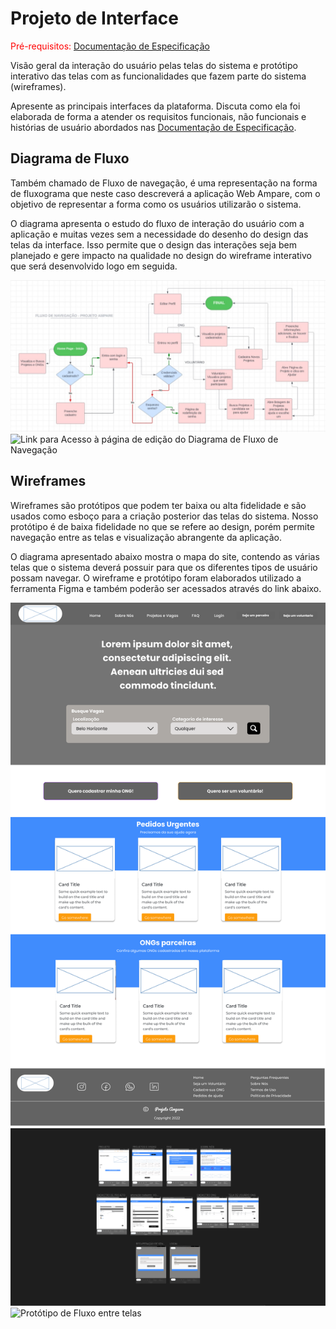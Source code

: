 # Projeto de Interface

<span style="color:red">Pré-requisitos: <a href="2-Especificação do Projeto.md"> Documentação de Especificação</a></span>

Visão geral da interação do usuário pelas telas do sistema e protótipo interativo das telas com as funcionalidades que fazem parte do sistema (wireframes).

Apresente as principais interfaces da plataforma. Discuta como ela foi elaborada de forma a atender os requisitos funcionais, não funcionais e histórias de usuário abordados nas <a href="2-Especificação do Projeto.md"> Documentação de Especificação</a>.

## Diagrama de Fluxo

Também chamado de Fluxo de navegação, é uma representação na forma de fluxograma que neste caso descreverá a aplicação Web Ampare, com o objetivo de representar a forma como os usuários utilizarão o sistema.

O diagrama apresenta o estudo do fluxo de interação do usuário com a aplicação e muitas vezes sem a necessidade do desenho do design das telas da interface. Isso permite que o design das interações seja bem planejado e gere impacto na qualidade no design do wireframe interativo que será desenvolvido logo em seguida.

![Diagrama de Fluxo de Navegação](img/diagrama-fluxo-navegacao.jpg)
![Link para Acesso à página de edição do Diagrama de Fluxo de Navegação](https://lucid.app/lucidchart/5e8b4f08-fd83-4154-a9a0-679ea5f29872/edit?invitationId=inv_57250cf7-ee13-4c6c-b6c5-4aba1e6593ed&page=0_0#)

## Wireframes

Wireframes são protótipos que podem ter baixa ou alta fidelidade e são usados como esboço para a criação posterior das telas do sistema. Nosso protótipo é de baixa fidelidade no que se refere ao design, porém permite navegação entre as telas e visualização abrangente da aplicação.

O diagrama apresentado abaixo mostra o mapa do site, contendo as várias telas que o sistema deverá possuir para que os diferentes tipos de usuário possam navegar. O wireframe e protótipo foram elaborados utilizado a ferramenta Figma e também poderão ser acessados através do link abaixo.

![Wireframe Home Page](<img/HOME%20(1).png>)
![Wireframe contendo demais telas](img/telas%20restantes.png)
![Protótipo de Fluxo entre telas](https://www.figma.com/file/W7buGia0YncI48JkA7DirP/Site-%7C-AMPARE?type=design&node-id=317-210930&mode=design&t=sYIKAzHoyihXtkGa-0)
